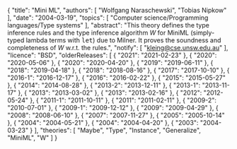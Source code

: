 {
    "title": "Mini ML",
    "authors": [
        "Wolfgang Naraschewski",
        "Tobias Nipkow"
    ],
    "date": "2004-03-19",
    "topics": [
        "Computer science/Programming languages/Type systems"
    ],
    "abstract": "This theory defines the type inference rules and the type inference algorithm <i>W</i> for MiniML (simply-typed lambda terms with <tt>let</tt>) due to Milner. It proves the soundness and completeness of <i>W</i> w.r.t. the rules.",
    "notify": [
        "kleing@cse.unsw.edu.au"
    ],
    "licence": "BSD",
    "olderReleases": [
        {
            "2021": "2021-02-23"
        },
        {
            "2020": "2020-05-06"
        },
        {
            "2020": "2020-04-20"
        },
        {
            "2019": "2019-06-11"
        },
        {
            "2018": "2019-04-18"
        },
        {
            "2018": "2018-08-16"
        },
        {
            "2017": "2017-10-10"
        },
        {
            "2016-1": "2016-12-17"
        },
        {
            "2016": "2016-02-22"
        },
        {
            "2015": "2015-05-27"
        },
        {
            "2014": "2014-08-28"
        },
        {
            "2013-2": "2013-12-11"
        },
        {
            "2013-1": "2013-11-17"
        },
        {
            "2013": "2013-03-02"
        },
        {
            "2013": "2013-02-16"
        },
        {
            "2012": "2012-05-24"
        },
        {
            "2011-1": "2011-10-11"
        },
        {
            "2011": "2011-02-11"
        },
        {
            "2009-2": "2010-07-01"
        },
        {
            "2009-1": "2009-12-12"
        },
        {
            "2009": "2009-04-29"
        },
        {
            "2008": "2008-06-10"
        },
        {
            "2007": "2007-11-27"
        },
        {
            "2005": "2005-10-14"
        },
        {
            "2004": "2004-05-21"
        },
        {
            "2004": "2004-04-20"
        },
        {
            "2003": "2004-03-23"
        }
    ],
    "theories": [
        "Maybe",
        "Type",
        "Instance",
        "Generalize",
        "MiniML",
        "W"
    ]
}